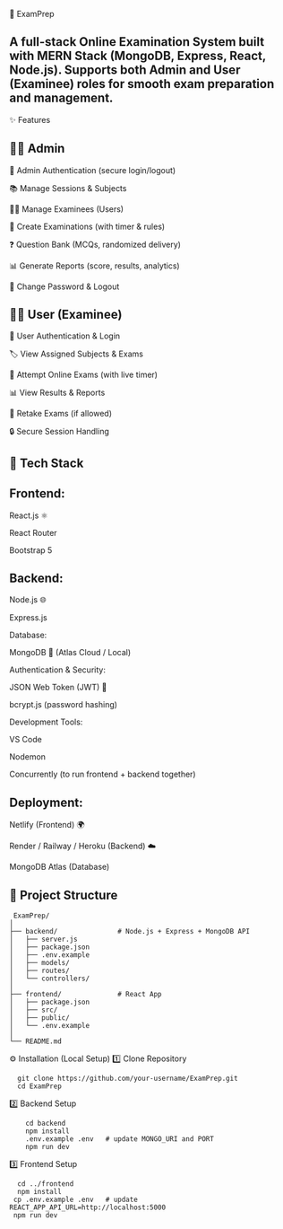 📘 ExamPrep

A full-stack Online Examination System built with MERN Stack (MongoDB, Express, React, Node.js).
Supports both Admin and User (Examinee) roles for smooth exam preparation and management.
------

✨ Features

👨‍💼 Admin
------

🔐 Admin Authentication (secure login/logout)

📚 Manage Sessions & Subjects

👨‍🎓 Manage Examinees (Users)

📝 Create Examinations (with timer & rules)

❓ Question Bank (MCQs, randomized delivery)

📊 Generate Reports (score, results, analytics)

🔑 Change Password & Logout

👨‍🎓 User (Examinee)
-------

🔑 User Authentication & Login

🏷️ View Assigned Subjects & Exams

📝 Attempt Online Exams (with live timer)

📊 View Results & Reports

🔄 Retake Exams (if allowed)

🔒 Secure Session Handling

🚀 Tech Stack
----------

Frontend:
-------
React.js ⚛️

React Router

Bootstrap 5

Backend:
------
Node.js 🌐

Express.js

Database:

MongoDB 🍃 (Atlas Cloud / Local)

Authentication & Security:

JSON Web Token (JWT) 🔑

bcrypt.js (password hashing)

Development Tools:

VS Code

Nodemon

Concurrently (to run frontend + backend together)

Deployment:
--------
Netlify (Frontend) 🌍

Render / Railway / Heroku (Backend) ☁️

MongoDB Atlas (Database)

📂 Project Structure
-------


     ExamPrep/
    │
    ├── backend/               # Node.js + Express + MongoDB API
    │   ├── server.js
    │   ├── package.json
    │   ├── .env.example
    │   ├── models/
    │   ├── routes/
    │   └── controllers/
    │
    ├── frontend/              # React App
    │   ├── package.json
    │   ├── src/
    │   ├── public/
    │   └── .env.example
    │
    └── README.md

⚙️ Installation (Local Setup)
1️⃣ Clone Repository

      git clone https://github.com/your-username/ExamPrep.git
      cd ExamPrep

2️⃣ Backend Setup

        cd backend
        npm install
        .env.example .env   # update MONGO_URI and PORT
        npm run dev


3️⃣ Frontend Setup

      cd ../frontend
      npm install
     cp .env.example .env   # update REACT_APP_API_URL=http://localhost:5000
     npm run dev
